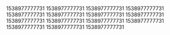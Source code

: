 1538977777731
1538977777731
1538977777731
1538977777731
1538977777731
1538977777731
1538977777731
1538977777731
1538977777731
1538977777731
1538977777731
1538977777731
1538977777731
1538977777731
1538977777731
